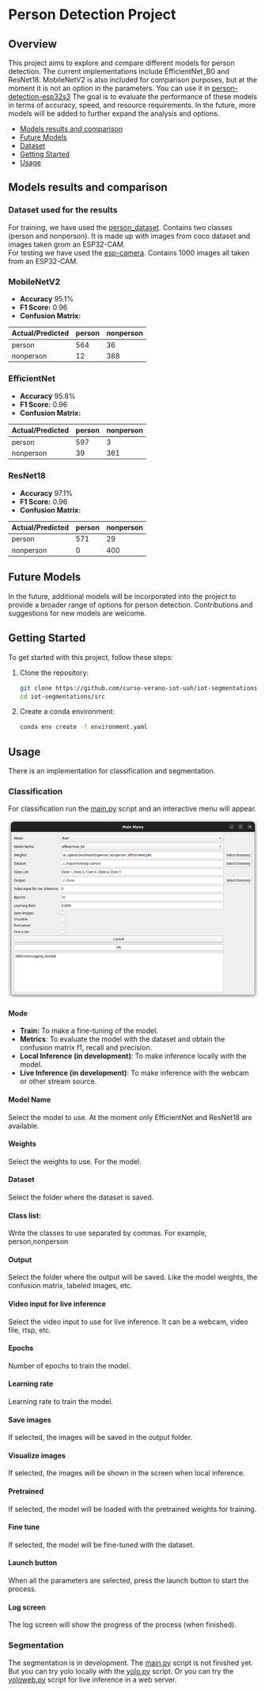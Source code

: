 # Person Detection Project

## Overview

This project aims to explore and compare different models for person detection.
The current implementations include EfficientNet_B0 and ResNet18. MobileNetV2 is also included for comparison purposes, 
but at the moment it is not an option in the parameters. You can use it in 
[person-detection-esp32s3](https://github.com/curso-verano-iot-uah/person-detection-esp32s3)
The goal is to evaluate the performance of these models in terms of accuracy, speed, and resource requirements.
In the future, more models will be added to further expand the analysis and options.  
  

* [Models results and comparison](#models-results-and-comparison)
* [Future Models](#future-models)
* [Dataset](#dataset)
* [Getting Started](#getting-started)
* [Usage](#usage)

## Models results and comparison

### Dataset used for the results

For training, we have used the [person_dataset](input/person_dataset). Contains
two classes (person and nonperson). It is made up with images from coco dataset and
images taken grom an ESP32-CAM.  
For testing we have used the [esp-camera](input/test/esp-camera). Contains 1000 images all taken 
from an ESP32-CAM.


### MobileNetV2
- **Accuracy**  95.1%
- **F1 Score:** 0.96
- **Confusion Matrix:**

| Actual/Predicted | person | nonperson |
|------------------|--------|-----------|
| person           | 564    | 36        |
| nonperson        | 12     | 388       |


### EfficientNet
- **Accuracy** 95.8%
- **F1 Score:** 0.96
- **Confusion Matrix:**

| Actual/Predicted | person | nonperson |
|------------------|--------|-----------|
| person           | 597    | 3         |
| nonperson        | 39     | 361       |

### ResNet18
- **Accuracy** 97.1%
- **F1 Score:** 0.96
- **Confusion Matrix:**

| Actual/Predicted | person | nonperson |
|------------------|--------|-----------|
| person           | 571    | 29        |
| nonperson        | 0      | 400       |


## Future Models

In the future, additional models will be incorporated into the project to provide a broader 
range of options for person detection. Contributions and suggestions for new models are welcome.

## Getting Started

To get started with this project, follow these steps:

1. Clone the repository:

   ```bash
   git clone https://github.com/curso-verano-iot-uah/iot-segmentations.git
   cd iot-segmentations/src
   ```
2. Create a conda environment:

   ```bash
   conda env create -f environment.yaml
   ```
   
## Usage

There is an implementation for classification and segmentation.

### Classification

For classification run the [main.py](src/classification/main.py) script and an
interactive menu will appear.

![](docs/figures/mainUi.png)

#### Mode
- **Train:** To make a fine-tuning of the model.
- **Metrics**: To evaluate the model with the dataset and obtain the confusion matrix
f1, recall and precision.
- **Local Inference (in development)**: To make inference locally with the model.
- **Live Inference (in development)**: To make inference with the webcam or other stream source.

#### Model Name
Select the model to use. At the moment only EfficientNet and ResNet18 are available.

#### Weights
Select the weights to use. For the model.

#### Dataset 

Select the folder where the dataset is saved.

#### Class list: 

Write the classes to use separated by commas. For example, person,nonperson

#### Output

Select the folder where the output will be saved. Like the model weights, the confusion matrix, labeled images, etc.

#### Video input for live inference

Select the video input to use for live inference. It can be a webcam, video file, rtsp, etc.

#### Epochs

Number of epochs to train the model.

#### Learning rate

Learning rate to train the model.

#### Save images

If selected, the images will be saved in the output folder.

#### Visualize images

If selected, the images will be shown in the screen when local inference.

#### Pretrained 

If selected, the model will be loaded with the pretrained weights for training.

#### Fine tune

If selected, the model will be fine-tuned with the dataset.

#### Launch button

When all the parameters are selected, press the launch button to start the process.


#### Log screen

The log screen will show the progress of the process (when finished).


### Segmentation

The segmentation is in development. The [main.py](src/segmentation/main.py) script is not finished yet.
But you can try yolo locally with the [yolo.py](src/segmentation/yolo.py) script.
Or you can try the [yoloweb.py](src/segmentation/yoloweb.py) script for live inference in a web server.











